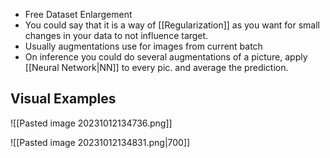 - Free Dataset Enlargement
- You could say that it is a way of [[Regularization]] as you want for small changes in your data to not influence target.
- Usually augmentations use for images from current batch
- On inference you could do several augmentations of a picture, apply [[Neural Network|NN]] to every pic. and average the prediction.






## Visual Examples

![[Pasted image 20231012134736.png]]


![[Pasted image 20231012134831.png|700]]


